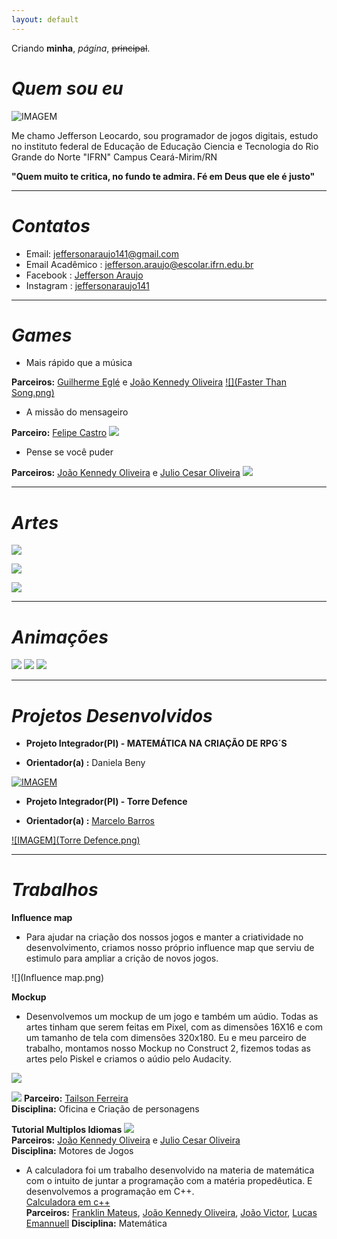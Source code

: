 ```yaml
---
layout: default
---
```


Criando **minha**, _página_, ~~principal~~.

# _Quem sou eu_
![IMAGEM](Jefferson.jpg)

Me chamo Jefferson Leocardo, sou programador de jogos digitais, estudo no
instituto federal de Educação de Educação Ciencia e Tecnologia do 
Rio Grande do Norte "IFRN" Campus Ceará-Mirim/RN

**"Quem muito te critica, no fundo te admira. Fé em Deus que ele é justo"**

***

# _Contatos_

* Email: jeffersonaraujo141@gmail.com
* Email Acadêmico : jefferson.araujo@escolar.ifrn.edu.br
* Facebook : [Jefferson Araujo](https://www.facebook.com/profile.php?id=100005695811266/)
* Instagram : [jeffersonaraujo141](https://www.instagram.com/jeffersonaraujo141/)

***

# _Games_

* Mais rápido que a música 

**Parceiros:** [Guilherme Eglé](https://guiegle.github.io/) e  [João Kennedy Oliveira](https://kkenedy.github.io/)
[![](Faster Than Song.png)](https://jefferson141.github.io/Faster%20Than%20Song/)


* A missão do mensageiro

**Parceiro:** [Felipe Castro](https://felipecastroifrn.github.io/)
[![](Jogo2.png)](https://jefferson141.github.io/A%20miss%C3%A3o%20do%20Mensageiro/)


* Pense se você puder

**Parceiros:** [João Kennedy Oliveira](https://kkenedy.github.io/) e [Julio Cesar Oliveira](https://cesarabc45.github.io/)
[![](Jogo1.png)](https://jefferson141.github.io/Pense%20se%20voc%C3%AA%20puder/)


***

# _Artes_

![](Robô.png)   

![](Textura-iloveimg-resized.png)

![](17.png)

***

# _Animações_

![](Animação-2.gif)  ![](Animação-1(Correndo)-.gif)  ![](Animação1.gif)


***

# _Projetos Desenvolvidos_

* **Projeto Integrador(PI) - MATEMÁTICA NA CRIAÇÃO DE RPG´S**

*  **Orientador(a) :** Daniela Beny

[![IMAGEM](BannerEXPOTEC.png)](https://drive.google.com/open?id=1v4zFWwxQ6Ng70GOFBaQHAZC14bfdrlWiP0zdXP3FPBM)  


* **Projeto Integrador(PI) - Torre Defence**

*  **Orientador(a) :** [Marcelo Barros](http://marcelomesmo.github.io/)

[![IMAGEM](Torre Defence.png)](https://jefferson141.github.io/Torre%20Defence/) 


***

# _Trabalhos_



**Influence map**
* Para ajudar na criação dos nossos jogos e manter a criatividade no desenvolvimento, criamos nosso próprio
influence map que serviu de estimulo para ampliar a crição de novos jogos.

![](Influence map.png)



**Mockup**
* Desenvolvemos um mockup de um jogo e também um aúdio. Todas as artes tinham que serem feitas em Pixel, 
com as dimensões 16X16 e com um tamanho de tela com dimensões 320x180. Eu e meu parceiro de trabalho, montamos nosso
Mockup no Construct 2, fizemos todas as artes pelo Piskel e criamos o aúdio pelo Audacity.

![](Audacity.png)

[![](Mackupp.png)](https://jefferson141.github.io/Mockup/)
**Parceiro:** [Tailson Ferreira](https://tayllson.github.io/)   
**Disciplina:** Oficina e Criação de personagens

**Tutorial Multiplos Idiomas**
[![](TutorialMultiIdioma.png)](https://drive.google.com/open?id=1bczwvJeXzpCUOJeaYsit2PXPMRPebd5P)   
**Parceiros:** [João Kennedy Oliveira](https://kkenedy.github.io/) e [Julio Cesar Oliveira](https://cesarabc45.github.io/)   
**Disciplina:** Motores de Jogos

* A calculadora foi um trabalho desenvolvido na materia de matemática com o intuito de juntar a programação com a matéria
propedêutica. E desenvolvemos a programação em C++.  
[Calculadora em c++](https://drive.google.com/open?id=0B3htAGIN8ng2ZC1yQjZ6NUNuVTZYM29FS3FtWlRieXZ0U05r)   
**Parceiros:**   [Franklin Mateus](https://thewordkh.github.io/), [João Kennedy Oliveira](https://kkenedy.github.io/), [João Victor](https://juvito.github.io/), [Lucas Emannuell](https://lucas-manolo.github.io/)
**Disciplina:** Matemática
